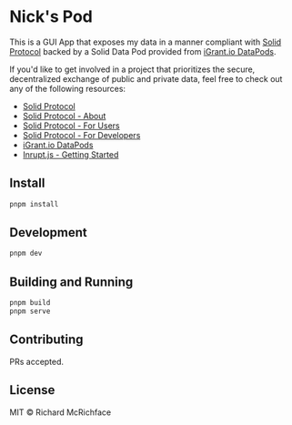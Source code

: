 # Nick's Pod

This is a GUI App that exposes my data in a manner compliant with [Solid Protocol](https://solidproject.org/) backed by a Solid Data Pod provided from [iGrant.io DataPods](https://igrant.io/datapod.html).  

If you'd like to get involved in a project that prioritizes the secure, decentralized exchange of public and private data, feel free to check out any of the following resources:

- [Solid Protocol](https://solidproject.org/)
- [Solid Protocol - About](https://solidproject.org/about.html)
- [Solid Protocol - For Users](https://solidproject.org/for-users.html)
- [Solid Protocol - For Developers](https://solidproject.org/for-developers.html)
- [iGrant.io DataPods](https://igrant.io/datapod.html)
- [Inrupt.js - Getting Started](https://docs.inrupt.com/developer-tools/javascript/client-libraries/tutorial/getting-started/)

## Install

```bash
pnpm install
```

## Development

```bash
pnpm dev
```

## Building and Running

```bash
pnpm build
pnpm serve
```

## Contributing

PRs accepted.

## License

MIT © Richard McRichface